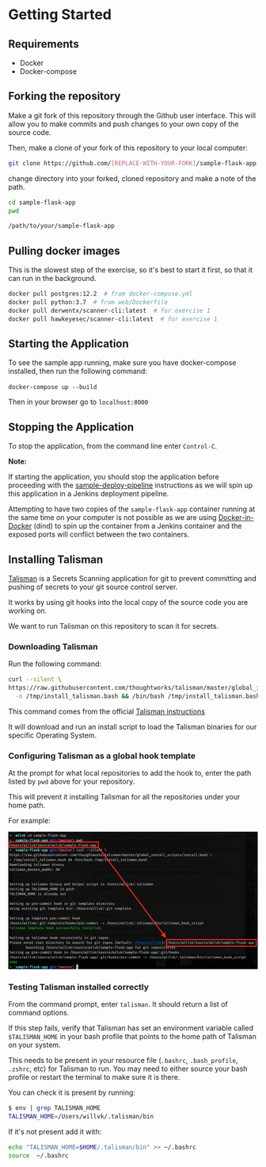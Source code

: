 # Getting Started

## Requirements

- Docker
- Docker-compose

## Forking the repository

Make a git fork of this repository through the Github user interface. This will allow you to make commits and push changes to your own copy of the source code.

Then, make a clone of your fork of this repository to your local computer:

```bash
git clone https://github.com/[REPLACE-WITH-YOUR-FORK]/sample-flask-app.git
```

change directory into your forked, cloned repository and make a note of the path.

```bash
cd sample-flask-app
pwd
```

```txt
/path/to/your/sample-flask-app
```

## Pulling docker images

This is the slowest step of the exercise, so it's best to start it first, so that it can run in the background.

```bash
docker pull postgres:12.2  # from docker-compose.yml
docker pull python:3.7  # from web/Dockerfile
docker pull derwentx/scanner-cli:latest  # for exercise 1
docker pull hawkeyesec/scanner-cli:latest  # for exercise 1
```

## Starting the Application

To see the sample app running, make sure you have docker-compose installed, then run the following command:

`docker-compose up --build`

Then in your browser go to `localhost:8000`

## Stopping the Application

To stop the application, from the command line enter `Control-C`.

**Note:**

If starting the application, you should stop the application before proceeding with the [sample-deploy-pipeline](https://github.com/wilvk/sample-deploy-pipeline) instructions as we will spin up this application in a Jenkins deployment pipeline.

Attempting to have two copies of the `sample-flask-app` container running at the same time on your computer is not possible as we are using [Docker-in-Docker](https://www.docker.com/blog/docker-can-now-run-within-docker/) (dind) to spin up the container from a Jenkins container and the exposed ports will conflict between the two containers.

## Installing Talisman

[Talisman](https://github.com/thoughtworks/talisman) is a Secrets Scanning application for git to prevent committing and pushing of secrets to your git source control server.

It works by using git hooks into the local copy of the source code you are working on.

We want to run Talisman on this repository to scan it for secrets.

### Downloading Talisman

Run the following command:

```bash
curl --silent \
https://raw.githubusercontent.com/thoughtworks/talisman/master/global_install_scripts/install.bash \
  -o /tmp/install_talisman.bash && /bin/bash /tmp/install_talisman.bash
```

This command comes from the official [Talisman instructions](https://github.com/thoughtworks/talisman#installation-as-a-global-hook-template
)

It will download and run an install script to load the Talisman binaries for our specific Operating System.

### Configuring Talisman as a global hook template

At the prompt for what local repositories to add the hook to, enter the path listed by `pwd` above for your repository.

This will prevent it installing Talisman for all the repositories under your home path.

For example:

![talisman_install](../images/1.png)

### Testing Talisman installed correctly

From the command prompt, enter `talisman`. It should return a list of command options.

If this step fails, verify that Talisman has set an environment variable called `$TALISMAN_HOME` in your bash profile that points to the home path of Talisman on your system.

This needs to be present in your resource file (`.bashrc`, `.bash_profile`, `.zshrc`, etc) for Talisman to run. You may need to either source your bash profile or restart the terminal to make sure it is there.

You can check it is present by running:

```bash
$ env | grep TALISMAN_HOME
TALISMAN_HOME=/Users/willvk/.talisman/bin
```

If it's not present add it with:

```bash
echo "TALISMAN_HOME=$HOME/.talisman/bin" >> ~/.bashrc
source  ~/.bashrc
```
